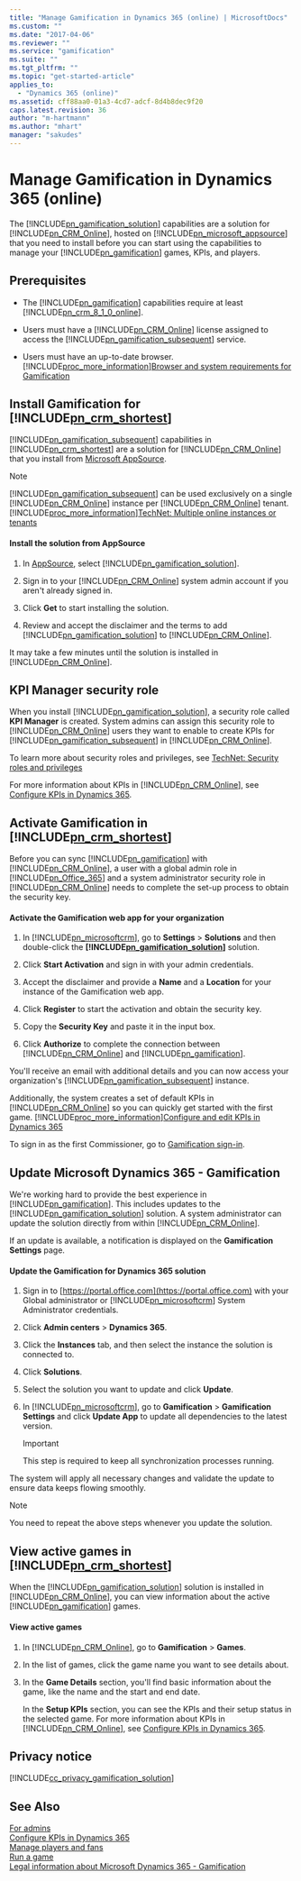 ```yaml
---
title: "Manage Gamification in Dynamics 365 (online) | MicrosoftDocs"
ms.custom: ""
ms.date: "2017-04-06"
ms.reviewer: ""
ms.service: "gamification"
ms.suite: ""
ms.tgt_pltfrm: ""
ms.topic: "get-started-article"
applies_to: 
  - "Dynamics 365 (online)"
ms.assetid: cff88aa0-01a3-4cd7-adcf-8d4b8dec9f20
caps.latest.revision: 36
author: "m-hartmann"
ms.author: "mhart"
manager: "sakudes"
---
```

# Manage Gamification in Dynamics 365 (online)
The [!INCLUDE[pn_gamification_solution](../gamification/includes/pn-gamification-solution-md.md)] capabilities are a solution for [!INCLUDE[pn_CRM_Online](../gamification/includes/pn-crm-online-md.md)], hosted on [!INCLUDE[pn_microsoft_appsource](../gamification/includes/pn-microsoft-appsource-md.md)] that you need to install before you can start using the capabilities to manage your [!INCLUDE[pn_gamification](../gamification/includes/pn-gamification-md.md)] games, KPIs, and players.  
  
<a name="BKMK_prerequisistes"></a>   
## Prerequisites  
  
-   The [!INCLUDE[pn_gamification](../gamification/includes/pn-gamification-md.md)] capabilities require at least [!INCLUDE[pn_crm_8_1_0_online](../gamification/includes/pn-crm-8-1-0-online-md.md)].  
  
-   Users must have a [!INCLUDE[pn_CRM_Online](../gamification/includes/pn-crm-online-md.md)] license assigned to access the [!INCLUDE[pn_gamification_subsequent](../gamification/includes/pn-gamification-subsequent-md.md)] service.  
  
-   Users must have an up-to-date browser. [!INCLUDE[proc_more_information](../gamification/includes/proc-more-information-md.md)][Browser and system requirements for Gamification](http://msdn.microsoft.com/en-us/b79dc1de-ca01-45f9-b5ac-123f3d26111b)  
  
<a name="BKMK_install"></a>   
## Install Gamification for [!INCLUDE[pn_crm_shortest](../gamification/includes/pn-crm-shortest-md.md)]  
 [!INCLUDE[pn_gamification_subsequent](../gamification/includes/pn-gamification-subsequent-md.md)] capabilities in   [!INCLUDE[pn_crm_shortest](../gamification/includes/pn-crm-shortest-md.md)] are a solution for [!INCLUDE[pn_CRM_Online](../gamification/includes/pn-crm-online-md.md)] that you install from [Microsoft AppSource](https://go.microsoft.com/fwlink/p/?linkid=830919).  
  
> [!NOTE]
>  [!INCLUDE[pn_gamification_subsequent](../gamification/includes/pn-gamification-subsequent-md.md)] can be used exclusively on a single [!INCLUDE[pn_CRM_Online](../gamification/includes/pn-crm-online-md.md)] instance per [!INCLUDE[pn_CRM_Online](../gamification/includes/pn-crm-online-md.md)] tenant. [!INCLUDE[proc_more_information](../gamification/includes/proc-more-information-md.md)][TechNet: Multiple online instances or tenants](https://technet.microsoft.com/library/dn722373.aspx)  
  
#### Install the solution from AppSource  
  
1.  In [AppSource](https://go.microsoft.com/fwlink/p/?linkid=830919), select [!INCLUDE[pn_gamification_solution](../gamification/includes/pn-gamification-solution-md.md)].  
  
2.  Sign in to your [!INCLUDE[pn_CRM_Online](../gamification/includes/pn-crm-online-md.md)] system admin account if you aren't already signed in.  
  
3.  Click **Get** to start installing the solution.  
  
4.  Review and accept the disclaimer and the terms to add [!INCLUDE[pn_gamification_solution](../gamification/includes/pn-gamification-solution-md.md)] to  [!INCLUDE[pn_CRM_Online](../gamification/includes/pn-crm-online-md.md)].  
  
 It may take a few minutes until the solution is installed in [!INCLUDE[pn_CRM_Online](../gamification/includes/pn-crm-online-md.md)].  
  
<a name="BKMK_users"></a>   
## KPI Manager security role  
 When you install [!INCLUDE[pn_gamification_solution](../gamification/includes/pn-gamification-solution-md.md)], a security role called **KPI Manager** is created. System admins can assign this security role to [!INCLUDE[pn_CRM_Online](../gamification/includes/pn-crm-online-md.md)] users they want to enable to create KPIs for [!INCLUDE[pn_gamification_subsequent](../gamification/includes/pn-gamification-subsequent-md.md)] in [!INCLUDE[pn_CRM_Online](../gamification/includes/pn-crm-online-md.md)].  
  
 To learn more about security roles and privileges, see [TechNet: Security roles and privileges](https://technet.microsoft.com/library/dn531090.aspx)  
  
 For more information about KPIs in [!INCLUDE[pn_CRM_Online](../gamification/includes/pn-crm-online-md.md)], see [Configure KPIs in Dynamics 365](http://msdn.microsoft.com/en-us/b0c9af15-5cdf-4f8b-838c-49bf5dd50b6b).  
  
<a name="BKMK_authorize"></a>   
## Activate Gamification in [!INCLUDE[pn_crm_shortest](../gamification/includes/pn-crm-shortest-md.md)]  
 Before you can sync [!INCLUDE[pn_gamification](../gamification/includes/pn-gamification-md.md)] with [!INCLUDE[pn_CRM_Online](../gamification/includes/pn-crm-online-md.md)], a user with a global admin role in [!INCLUDE[pn_Office_365](../gamification/includes/pn-office-365-md.md)] and a system administrator security role in [!INCLUDE[pn_CRM_Online](../gamification/includes/pn-crm-online-md.md)] needs to complete the set-up process to obtain the security key.  
  
#### Activate the Gamification web app for your organization  
  
1.  In [!INCLUDE[pn_microsoftcrm](../gamification/includes/pn-microsoftcrm-md.md)], go to **Settings** > **Solutions** and then double-click the **[!INCLUDE[pn_gamification_solution](../gamification/includes/pn-gamification-solution-md.md)]** solution.  
  
2.  Click **Start Activation** and sign in with your admin credentials.  
  
3.  Accept the disclaimer and provide a **Name** and a **Location** for your instance of the Gamification web app.  
  
4.  Click **Register** to start the activation and obtain the security key.  
  
5.  Copy the **Security Key** and paste it in the input box.  
  
6.  Click **Authorize** to complete the connection between   [!INCLUDE[pn_CRM_Online](../gamification/includes/pn-crm-online-md.md)] and [!INCLUDE[pn_gamification](../gamification/includes/pn-gamification-md.md)].  
  
 You'll receive an email with additional details and you can now access your organization's [!INCLUDE[pn_gamification_subsequent](../gamification/includes/pn-gamification-subsequent-md.md)] instance.  
  
 Additionally, the system creates a set of default KPIs in [!INCLUDE[pn_CRM_Online](../gamification/includes/pn-crm-online-md.md)] so you can quickly get started with the first game. [!INCLUDE[proc_more_information](../gamification/includes/proc-more-information-md.md)][Configure and edit KPIs in Dynamics 365](http://msdn.microsoft.com/en-us/b0c9af15-5cdf-4f8b-838c-49bf5dd50b6b)  
  
 To sign in as the first Commissioner, go to [Gamification sign-in](https://go.microsoft.com/fwlink/p/?linkid=830344).  
  
<a name="updateApp"></a>   
## Update Microsoft Dynamics 365 - Gamification  
 We're working hard to provide the best experience in [!INCLUDE[pn_gamification](../gamification/includes/pn-gamification-md.md)]. This includes updates to the [!INCLUDE[pn_gamification_solution](../gamification/includes/pn-gamification-solution-md.md)] solution. A system administrator can update the solution directly from within [!INCLUDE[pn_CRM_Online](../gamification/includes/pn-crm-online-md.md)].  
  
 If an update is available, a notification is displayed on the **Gamification Settings** page.  
  
#### Update the Gamification for Dynamics 365 solution  
  
1.  Sign in to [https://portal.office.com](https://portal.office.com) with your Global administrator or [!INCLUDE[pn_microsoftcrm](../gamification/includes/pn-microsoftcrm-md.md)] System Administrator credentials.  
  
2.  Click **Admin centers** > **Dynamics 365**.  
  
3.  Click the **Instances** tab, and then select the instance the solution is connected to.  
  
4.  Click **Solutions**.  
  
5.  Select the solution you want to update and click **Update**.  
  
6.  In [!INCLUDE[pn_microsoftcrm](../gamification/includes/pn-microsoftcrm-md.md)], go to **Gamification** > **Gamification Settings** and click **Update App** to update all dependencies to the latest version.  
  
    > [!IMPORTANT]
    >  This step is required to keep all synchronization processes running.  
  
 The system will apply all necessary changes and validate the update to ensure data keeps flowing smoothly.  
  
> [!NOTE]
>  You need to repeat the above steps whenever you update the solution.  
  
## View active games in [!INCLUDE[pn_crm_shortest](../gamification/includes/pn-crm-shortest-md.md)]  
 When the [!INCLUDE[pn_gamification_solution](../gamification/includes/pn-gamification-solution-md.md)] solution is installed in [!INCLUDE[pn_CRM_Online](../gamification/includes/pn-crm-online-md.md)], you can view information about the active [!INCLUDE[pn_gamification](../gamification/includes/pn-gamification-md.md)] games.  
  
#### View active games  
  
1.  In [!INCLUDE[pn_CRM_Online](../gamification/includes/pn-crm-online-md.md)], go to **Gamification** > **Games**.  
  
2.  In the list of games, click the game name you want to see details about.  
  
3.  In the **Game Details** section, you'll find basic information about the game, like the name and the start and end date.  
  
     In the **Setup KPIs** section, you can see the KPIs and their setup status in the selected game. For more information about KPIs in [!INCLUDE[pn_CRM_Online](../gamification/includes/pn-crm-online-md.md)], see [Configure KPIs in Dynamics 365](http://msdn.microsoft.com/en-us/b0c9af15-5cdf-4f8b-838c-49bf5dd50b6b).  
  
<a name="BKMK_privacy_notice"></a>   
## Privacy notice  
 [!INCLUDE[cc_privacy_gamification_solution](../gamification/includes/cc-privacy-gamification-solution-md.md)]  
  
## See Also  
 [For admins](http://msdn.microsoft.com/en-us/9cbe15a2-8239-4601-8af2-50a92c28f81f)   
 [Configure KPIs in Dynamics 365](http://msdn.microsoft.com/en-us/b0c9af15-5cdf-4f8b-838c-49bf5dd50b6b)   
 [Manage players and fans](http://msdn.microsoft.com/en-us/4df5e61b-0d7b-4cef-b741-14bed0637756)   
 [Run a game](http://msdn.microsoft.com/en-us/ec71f8e3-5cc9-4941-8067-5bf8e1081da9)   
 [Legal information about Microsoft Dynamics 365 - Gamification](http://msdn.microsoft.com/en-us/98461a5f-9c04-4dcd-aaf1-44cc5706e419)
